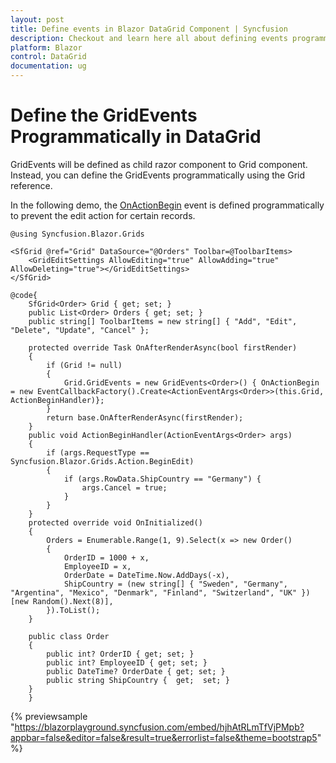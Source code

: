 ```yaml
---
layout: post
title: Define events in Blazor DataGrid Component | Syncfusion
description: Checkout and learn here all about defining events programmatically in the Syncfusion Blazor DataGrid component and more.
platform: Blazor
control: DataGrid
documentation: ug
---
```


# Define the GridEvents Programmatically in DataGrid

GridEvents will be defined as child razor component to Grid component. Instead, you can define the GridEvents programmatically using the Grid reference.

In the following demo, the [OnActionBegin](https://help.syncfusion.com/cr/blazor/Syncfusion.Blazor.Grids.GridEvents-1.html#Syncfusion_Blazor_Grids_GridEvents_1_OnActionBegin) event is defined programmatically to prevent the edit action for certain records.

```cshtml
@using Syncfusion.Blazor.Grids

<SfGrid @ref="Grid" DataSource="@Orders" Toolbar=@ToolbarItems>
    <GridEditSettings AllowEditing="true" AllowAdding="true" AllowDeleting="true"></GridEditSettings>
</SfGrid> 
 
@code{
    SfGrid<Order> Grid { get; set; } 
    public List<Order> Orders { get; set; }
    public string[] ToolbarItems = new string[] { "Add", "Edit", "Delete", "Update", "Cancel" };

    protected override Task OnAfterRenderAsync(bool firstRender) 
    { 
        if (Grid != null) 
        { 
            Grid.GridEvents = new GridEvents<Order>() { OnActionBegin = new EventCallbackFactory().Create<ActionEventArgs<Order>>(this.Grid, ActionBeginHandler)}; 
        } 
        return base.OnAfterRenderAsync(firstRender); 
    } 
    public void ActionBeginHandler(ActionEventArgs<Order> args) 
    { 
        if (args.RequestType == Syncfusion.Blazor.Grids.Action.BeginEdit) 
        {
            if (args.RowData.ShipCountry == "Germany") {
                args.Cancel = true;
            }
        } 
    } 
    protected override void OnInitialized()
    {
        Orders = Enumerable.Range(1, 9).Select(x => new Order()
        {
            OrderID = 1000 + x,
            EmployeeID = x,
            OrderDate = DateTime.Now.AddDays(-x),
            ShipCountry = (new string[] { "Sweden", "Germany", "Argentina", "Mexico", "Denmark", "Finland", "Switzerland", "UK" })[new Random().Next(8)],
        }).ToList();
    }

    public class Order
    {
        public int? OrderID { get; set; }
        public int? EmployeeID { get; set; }
        public DateTime? OrderDate { get; set; }
        public string ShipCountry {  get;  set; }
    }
    }
```

{% previewsample "https://blazorplayground.syncfusion.com/embed/hjhAtRLmTfVjPMpb?appbar=false&editor=false&result=true&errorlist=false&theme=bootstrap5" %}